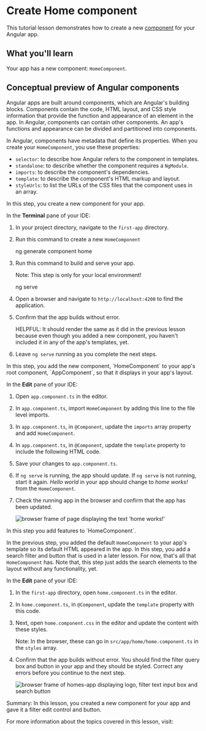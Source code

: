 # Create Home component

This tutorial lesson demonstrates how to create a new [component](guide/components) for your Angular app.

<docs-video src="https://www.youtube.com/embed/R0nRX8jD2D0?si=OMVaw71EIa44yIOJ"/>

## What you'll learn

Your app has a new component: `HomeComponent`.

## Conceptual preview of Angular components

Angular apps are built around components, which are Angular's building blocks.
Components contain the code, HTML layout, and CSS style information that provide the function and appearance of an element in the app.
In Angular, components can contain other components. An app's functions and appearance can be divided and partitioned into components.

In Angular, components have metadata that define its properties.
When you create your `HomeComponent`, you use these properties:

* `selector`: to describe how Angular refers to the component in templates.
* `standalone`: to describe whether the component requires a `NgModule`.
* `imports`: to describe the component's dependencies.
* `template`: to describe the component's HTML markup and layout.
* `styleUrls`: to list the URLs of the CSS files that the component uses in an array.

<docs-pill-row>
  <docs-pill href="api/core/Component" title="Learn more about Components"/>
</docs-pill-row>

<docs-workflow>

<docs-step title="Create the `HomeComponent`">
In this step, you create a new component for your app.

In the **Terminal** pane of your IDE:

1. In your project directory, navigate to the `first-app` directory.
1. Run this command to create a new `HomeComponent`

    <docs-code language="shell">
    ng generate component home
    </docs-code>

1. Run this command to build and serve your app.

    Note: This step is only for your local environment!

    <docs-code language="shell">
    ng serve
    </docs-code>

1. Open a browser and navigate to `http://localhost:4200` to find the application.

1. Confirm that the app builds without error.

    HELPFUL: It should render the same as it did in the previous lesson because even though you added a new component, you haven't included it in any of the app's templates, yet.

1. Leave `ng serve` running as you complete the next steps.
</docs-step>

<docs-step title="Add the new component to your app's layout">
In this step, you add the new component, `HomeComponent` to your app's root component, `AppComponent`, so that it displays in your app's layout.

In the **Edit** pane of your IDE:

1. Open `app.component.ts` in the editor.
1. In `app.component.ts`, import `HomeComponent` by adding this line to the file level imports.

    <docs-code header="Import HomeComponent in src/app/app.component.ts" path="adev/content/tutorials/first-app/steps/03-HousingLocation/src/app/app.component.ts" visibleLines="[2]"/>

1. In `app.component.ts`, in `@Component`, update the `imports` array property and add `HomeComponent`.

    <docs-code header="Replace in src/app/app.component.ts" path="adev/content/tutorials/first-app/steps/03-HousingLocation/src/app/app.component.ts" visibleLines="[7,9]"/>

1. In `app.component.ts`, in `@Component`, update the `template` property to include the following HTML code.

    <docs-code header="Replace in src/app/app.component.ts" path="adev/content/tutorials/first-app/steps/03-HousingLocation/src/app/app.component.ts" visibleLines="[10,19]"/>

1. Save your changes to  `app.component.ts`.
1. If `ng serve` is running, the app should update.
    If `ng serve` is not running, start it again.
    *Hello world* in your app should change to *home works!* from the `HomeComponent`.
1. Check the running app in the browser and confirm that the app has been updated.

    <img alt="browser frame of page displaying the text 'home works!'" src="assets/content/images/tutorials/first-app/homes-app-lesson-02-step-2.png">

</docs-step>

<docs-step title="Add features to `HomeComponent`">
In this step you add features to `HomeComponent`.

In the previous step, you added the default `HomeComponent` to your app's template so its default HTML appeared in the app.
In this step, you add a search filter and button that is used in a later lesson.
For now, that's all that `HomeComponent` has.
Note that, this step just adds the search elements to the layout without any functionality, yet.

In the **Edit** pane of your IDE:

1. In the `first-app` directory, open `home.component.ts` in the editor.
1. In `home.component.ts`, in `@Component`, update the `template` property with this code.

    <docs-code header="Replace in src/app/home/home.component.ts" path="adev/content/tutorials/first-app/steps/03-HousingLocation/src/app/home/home.component.ts" visibleLines="[10,17]"/>

1. Next, open `home.component.css` in the editor and update the content with these styles.

    Note: In the browser, these can go in `src/app/home/home.component.ts` in the `styles` array.

    <docs-code header="Replace in src/app/home/home.component.css" path="adev/content/tutorials/first-app/steps/03-HousingLocation/src/app/home/home.component.css"/>

1. Confirm that the app builds without error.
    You should find the filter query box and button in your app and they should be styled.
    Correct any errors before you continue to the next step.

    <img alt="browser frame of homes-app displaying logo, filter text input box and search button" src="assets/content/images/tutorials/first-app/homes-app-lesson-02-step-3.png">
    </docs-step>

</docs-workflow>

Summary: In this lesson, you created a new component for your app and gave it a filter edit control and button.

For more information about the topics covered in this lesson, visit:

<docs-pill-row>
  <docs-pill href="cli/generate#component-command" title="`ng generate component`"/>
  <docs-pill href="api/core/Component" title="`Component` reference"/>
  <docs-pill href="guide/components" title="Angular components overview"/>
</docs-pill-row>
